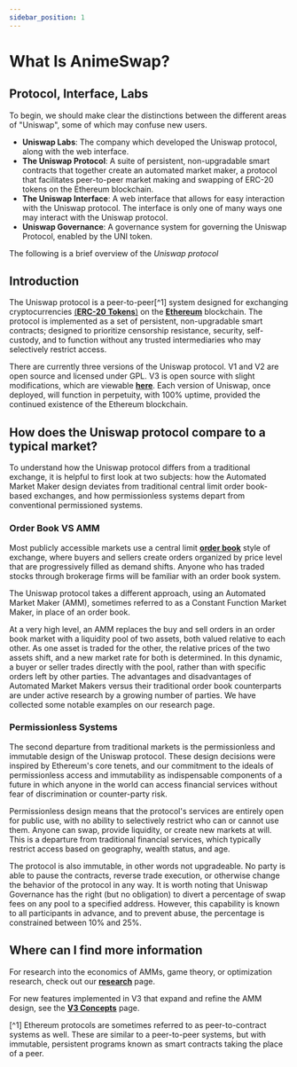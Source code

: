 ```yaml
---
sidebar_position: 1
---
```


# What Is AnimeSwap?

## Protocol, Interface, Labs

To begin, we should make clear the distinctions between the different areas of "Uniswap", some of which may confuse new users.

- **Uniswap Labs**: The company which developed the Uniswap protocol, along with the web interface.
- **The Uniswap Protocol**: A suite of persistent, non-upgradable smart contracts that together create an automated market maker, a protocol that facilitates peer-to-peer market making and swapping of ERC-20 tokens on the Ethereum blockchain.
- **The Uniswap Interface**: A web interface that allows for easy interaction with the Uniswap protocol. The interface is only one of many ways one may interact with the Uniswap protocol.
- **Uniswap Governance**: A governance system for governing the Uniswap Protocol, enabled by the UNI token.

The following is a brief overview of the _Uniswap protocol_

## Introduction

The Uniswap protocol is a peer-to-peer[^1] system designed for exchanging cryptocurrencies [(**ERC-20 Tokens**)](https://ethereum.org/en/developers/docs/standards/tokens/erc-20/) on the [**Ethereum**](https://ethereum.org/) blockchain. The protocol is implemented as a set of persistent, non-upgradable smart contracts; designed to prioritize censorship resistance, security, self-custody, and to function without any trusted intermediaries who may selectively restrict access.

There are currently three versions of the Uniswap protocol. V1 and V2 are open source and licensed under GPL. V3 is open source with slight modifications, which are viewable [**here**](https://github.com/Uniswap/uniswap-v3-core/blob/main/LICENSE). Each version of Uniswap, once deployed, will function in perpetuity, with 100% uptime, provided the continued existence of the Ethereum blockchain.

## How does the Uniswap protocol compare to a typical market?

To understand how the Uniswap protocol differs from a traditional exchange, it is helpful to first look at two subjects: how the Automated Market Maker design deviates from traditional central limit order book-based exchanges, and how permissionless systems depart from conventional permissioned systems.

### Order Book VS AMM

Most publicly accessible markets use a central limit [**order book**](https://www.investopedia.com/terms/o/order-book.asp) style of exchange, where buyers and sellers create orders organized by price level that are progressively filled as demand shifts. Anyone who has traded stocks through brokerage firms will be familiar with an order book system.

The Uniswap protocol takes a different approach, using an Automated Market Maker (AMM), sometimes referred to as a Constant Function Market Maker, in place of an order book.

At a very high level, an AMM replaces the buy and sell orders in an order book market with a liquidity pool of two assets, both valued relative to each other. As one asset is traded for the other, the relative prices of the two assets shift, and a new market rate for both is determined. In this dynamic, a buyer or seller trades directly with the pool, rather than with specific orders left by other parties. The advantages and disadvantages of Automated Market Makers versus their traditional order book counterparts are under active research by a growing number of parties. We have collected some notable examples on our research page.

### Permissionless Systems

The second departure from traditional markets is the permissionless and immutable design of the Uniswap protocol. These design decisions were inspired by Ethereum's core tenets, and our commitment to the ideals of permissionless access and immutability as indispensable components of a future in which anyone in the world can access financial services without fear of discrimination or counter-party risk.

Permissionless design means that the protocol's services are entirely open for public use, with no ability to selectively restrict who can or cannot use them. Anyone can swap, provide liquidity, or create new markets at will. This is a departure from traditional financial services, which typically restrict access based on geography, wealth status, and age.

The protocol is also immutable, in other words not upgradeable. No party is able to pause the contracts, reverse trade execution, or otherwise change the behavior of the protocol in any way. It is worth noting that Uniswap Governance has the right (but no obligation) to divert a percentage of swap fees on any pool to a specified address. However, this capability is known to all participants in advance, and to prevent abuse, the percentage is constrained between 10% and 25%.

## Where can I find more information

For research into the economics of AMMs, game theory, or optimization research, check out our [**research**](https://docs.uniswap.org/protocol/concepts/advanced/research) page.

For new features implemented in V3 that expand and refine the AMM design, see the [**V3 Concepts**](https://docs.uniswap.org/protocol/concepts/V3-overview/concentrated-liquidity) page.

[^1] Ethereum protocols are sometimes referred to as peer-to-contract systems as well. These are similar to a peer-to-peer systems, but with immutable, persistent programs known as smart contracts taking the place of a peer.

